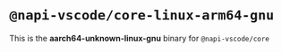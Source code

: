 # `@napi-vscode/core-linux-arm64-gnu`

This is the **aarch64-unknown-linux-gnu** binary for `@napi-vscode/core`
